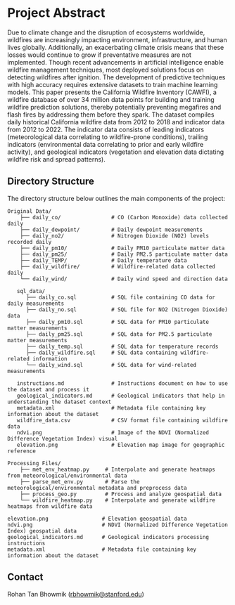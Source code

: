 
# Project Abstract

Due to climate change and the disruption of ecosystems worldwide, wildfires are increasingly impacting environment, infrastructure, and human lives globally. Additionally, an exacerbating climate crisis means that these losses would continue to grow if preventative measures are not implemented. Though recent advancements in artificial intelligence enable wildfire management techniques, most deployed solutions focus on detecting wildfires after ignition. The development of predictive techniques with high accuracy requires extensive datasets to train machine learning models. This paper presents the California Wildfire Inventory (CAWFI), a wildfire database of over 34 million data points for building and training wildfire prediction solutions, thereby potentially preventing megafires and flash fires by addressing them before they spark. The dataset compiles daily historical California wildfire data from 2012 to 2018 and indicator data from 2012 to 2022. The indicator data consists of leading indicators (meteorological data correlating to wildfire-prone conditions), trailing indicators (environmental data correlating to prior and early wildfire activity), and geological indicators (vegetation and elevation data dictating wildfire risk and spread patterns).

## Directory Structure

The directory structure below outlines the main components of the project:

```
Original Data/
    ├── daily_co/                # CO (Carbon Monoxide) data collected daily
    ├── daily_dewpoint/          # Daily dewpoint measurements
    ├── daily_no2/               # Nitrogen Dioxide (NO2) levels recorded daily
    ├── daily_pm10/              # Daily PM10 particulate matter data
    ├── daily_pm25/              # Daily PM2.5 particulate matter data
    ├── daily_TEMP/              # Daily temperature data
    ├── daily_wildfire/          # Wildfire-related data collected daily
    └── daily_wind/              # Daily wind speed and direction data

   sql_data/
      ├── daily_co.sql           # SQL file containing CO data for daily measurements
      ├── daily_no.sql           # SQL file for NO2 (Nitrogen Dioxide) data
      ├── daily_pm10.sql         # SQL data for PM10 particulate matter measurements
      ├── daily_pm25.sql         # SQL data for PM2.5 particulate matter measurements
      ├── daily_temp.sql         # SQL data for temperature records
      ├── daily_wildfire.sql     # SQL data containing wildfire-related information
      └── daily_wind.sql         # SQL data for wind-related measurements

   instructions.md               # Instructions document on how to use the dataset and process it
   geological_indicators.md      # Geological indicators that help in understanding the dataset context
   metadata.xml                  # Metadata file containing key information about the dataset
   wildfire_data.csv             # CSV format file containing wildfire data
   ndvi.png                      # Image of the NDVI (Normalized Difference Vegetation Index) visual
   elevation.png                 # Elevation map image for geographic reference

Processing Files/
    ├── met_env_heatmap.py     # Interpolate and generate heatmaps from meteorological/environmental data
    ├── parse_met_env.py       # Parse the meteorological/environmental metadata and preprocess data
    ├── process_geo.py         # Process and analyze geospatial data
    └── wildfire_heatmap.py    # Interpolate and generate wildfire heatmaps from wildfire data

elevation.png                 # Elevation geospatial data
ndvi.png                      # NDVI (Normalized Difference Vegetation Index) geospatial data
geological_indicators.md      # Geological indicators processing instructions
metadata.xml                  # Metadata file containing key information about the dataset
```

## Contact

Rohan Tan Bhowmik (rbhowmik@stanford.edu)